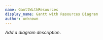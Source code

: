 ```yaml
---
name: GanttWithResources
display_name: Gantt with Resources Diagram
author: unknown
---
```

_Add a diagram description_.
